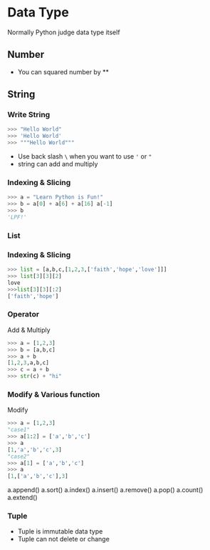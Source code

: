 # Data Type

Normally Python judge data type itself

## Number
- You can squared number by **

## String
### Write String
```python
>>> "Hello World"
>>> 'Hello World'
>>> """Hello World"""
```
- Use back slash `\` when you want to use `'` or `"`
- string can add and multiply

### Indexing & Slicing

```python
>>> a = "Learn Python is Fun!"
>>> b = a[0] + a[6] + a[16] a[-1]
>>> b
'LPF!'
```

### List
### Indexing & Slicing

```python
>>> list = [a,b,c,[1,2,3,['faith','hope','love']]]
>>> list[3][3][2]
love
>>>list[3][3][:2]
['faith','hope'] 
```

### Operator
Add & Multiply
```python
>>> a = [1,2,3]
>>> b = [a,b,c]
>>> a + b
[1,2,3,a,b,c]
>>> c = a + b
>>> str(c) + "hi"
```

### Modify & Various function
Modify
```python
>>> a = [1,2,3]
"case1"
>>> a[1:2] = ['a','b','c']
>>> a
[1,'a','b','c',3]
"case2"
>>> a[1] = ['a','b','c']
>>> a
[1,['a','b','c'],3]
```

a.append()
a.sort()
a.index()
a.insert()
a.remove()
a.pop()
a.count()
a.extend()

### Tuple

- Tuple is immutable data type
- Tuple can not delete or change

